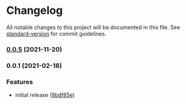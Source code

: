 # Changelog

All notable changes to this project will be documented in this file. See [standard-version](https://github.com/conventional-changelog/standard-version) for commit guidelines.

### [0.0.5](https://github.com/fredrikkadolfsson/true-sort/compare/v0.0.1...v0.0.5) (2021-11-20)

### 0.0.1 (2021-02-18)


### Features

* initial release ([9bdf85e](https://github.com/fredrikkadolfsson/true-sort/commit/9bdf85e921a1db3ee166e0d14144646194faf299))
